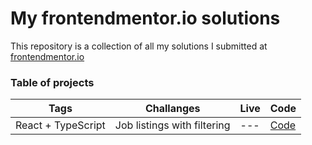 # My frontendmentor.io solutions

This repository is a collection of all my solutions I submitted at [frontendmentor.io ](https://www.frontendmentor.io/)

### Table of projects


| Tags  | Challanges | Live|  Code| 
| -- | -- |  -- | --  |
| React + TypeScript      |  Job listings with filtering | --- | [Code](https://github.com/MateuszSobiech/all-projects-frontend-mentor/tree/master/static-job-listings-master) |

